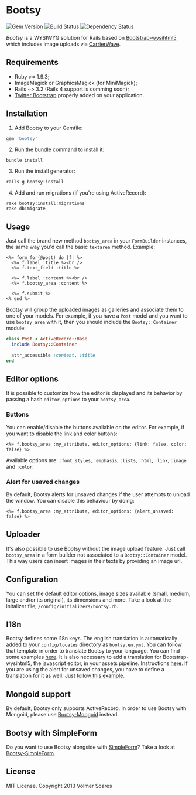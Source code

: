 # Bootsy

[![Gem Version](https://badge.fury.io/rb/bootsy.png)](http://badge.fury.io/rb/bootsy)
[![Build Status](https://secure.travis-ci.org/volmer/bootsy.png?branch=master)](http://travis-ci.org/volmer/bootsy)
[![Dependency Status](https://gemnasium.com/volmer/bootsy.png)](https://gemnasium.com/volmer/bootsy)

*Bootsy* is a WYSIWYG solution for Rails based on [Bootstrap-wysihtml5](https://github.com/jhollingworth/bootstrap-wysihtml5) which includes image uploads via [CarrierWave](https://github.com/jnicklas/carrierwave).


## Requirements

* Ruby >= 1.9.3;
* ImageMagick or GraphicsMagick (for MiniMagick);
* Rails ~> 3.2 (Rails 4 support is comming soon);
* [Twitter Bootstrap](http://twitter.github.com/bootstrap/) properly added on your application.


## Installation

1. Add Bootsy to your Gemfile:

  ```ruby
  gem 'bootsy'
  ```

2. Run the bundle command to install it:

  ```console
  bundle install
  ```

3. Run the install generator:
  ```console
  rails g bootsy:install
  ```

4. Add and run migrations (if you're using ActiveRecord):
  ```console
  rake bootsy:install:migrations
  rake db:migrate
  ```


## Usage

Just call the brand new method `bootsy_area` in your `FormBuilder` instances, the same way you'd call the basic `textarea` method. Example:

  ```erb
  <%= form_for(@post) do |f| %>
    <%= f.label :title %><br />
    <%= f.text_field :title %>

    <%= f.label :content %><br />
    <%= f.bootsy_area :content %>
    
    <%= f.submit %>
  <% end %>
  ```

Bootsy will group the uploaded images as galleries and associate them to one of your models. For example, if you have a `Post` model and you want to use `bootsy_area` with it, then you should include the `Bootsy::Container` module:

  ```ruby
  class Post < ActiveRecord::Base
    include Bootsy::Container
    
    attr_accessible :content, :title
  end
  ```

## Editor options

It is possible to customize how the editor is displayed and its behavior by passing a hash `editor_options` to your `bootsy_area`.


### Buttons

You can enable/disable the buttons available on the editor. For example, if you want to disable the link and color buttons:

  ```erb
  <%= f.bootsy_area :my_attribute, editor_options: {link: false, color: false} %>
  ```
Available options are: `:font_styles`, `:emphasis`, `:lists`, `:html`, `:link`, `:image` and `:color`.


### Alert for usaved changes

By default, Bootsy alerts for unsaved changes if the user attempts to unload the window. You can disable this behaviour by doing:

  ```erb
  <%= f.bootsy_area :my_attribute, editor_options: {alert_unsaved: false} %>
  ```

## Uploader

It's also possible to use Bootsy without the image upload feature. Just call `bootsy_area` in a form builder not associated to a `Bootsy::Container` model. This way users can insert images in their texts by providing an image url.


## Configuration

You can set the default editor options, image sizes available (small, medium, large and/or its original), its dimensions and more. Take a look at the initalizer file, `/config/initializers/bootsy.rb`.


## I18n

Bootsy defines some i18n keys. The english translation is automatically added to your `config/locales` directory as `bootsy.en.yml`. You can follow that template in order to translate Bootsy to your language. You can find some examples [here](https://github.com/volmer/bootsy/tree/master/config/locales). It is also necessary to add a translation for Bootstrap-wysihtml5, the javascript editor, in your assets pipeline. Instructions [here](https://github.com/jhollingworth/bootstrap-wysihtml5#i18n). If you are using the alert for unsaved changes, you have to define a translation for it as well. Just follow [this example](https://github.com/volmer/bootsy/tree/master/app/assets/bootsy/locales/bootsy.pt-BR.js).


## Mongoid support

By default, Bootsy only supports ActiveRecord. In order to use Bootsy with Mongoid, please use [Bootsy-Mongoid](https://github.com/volmer/bootsy-mongoid) instead.


## Bootsy with SimpleForm

Do you want to use Bootsy alongside with [SimpleForm](https://github.com/plataformatec/simple_form)? Take a look at [Bootsy-SimpleForm](https://github.com/volmer/bootsy-simple_form).


## License

MIT License. Copyright 2013 Volmer Soares